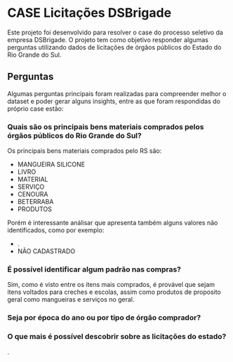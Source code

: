# CASE Licitações DSBrigade

Este projeto foi desenvolvido para resolver o case do processo seletivo da empresa DSBrigade. O projeto tem como objetivo responder algumas perguntas utilizando dados de licitações de órgãos públicos do Estado do Rio Grande do Sul.

## Perguntas

Algumas perguntas principais foram realizadas para compreender melhor o dataset e poder gerar alguns insights, entre as que foram respondidas do próprio case estão:

### Quais são os principais bens materiais comprados pelos órgãos públicos do Rio Grande do Sul?

Os principais bens materiais comprados pelo RS são:

- MANGUEIRA SILICONE
- LIVRO
- MATERIAL
- SERVIÇO
- CENOURA
- BETERRABA
- PRODUTOS

Porém é interessante análisar que apresenta também alguns valores não identificados, como por exemplo:
 
- .
- NÃO CADASTRADO

### É possível identificar algum padrão nas compras?

Sim, como é visto entre os itens mais comprados, é provável que sejam itens voltados para creches e escolas, assim como produtos de proposito geral como mangueiras e serviços no geral.

### Seja por época do ano ou por tipo de órgão comprador?



### O que mais é possível descobrir sobre as licitações do estado?

.

